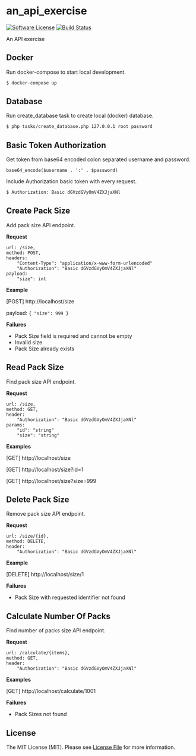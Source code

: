 # an_api_exercise

[![Software License](https://img.shields.io/badge/license-MIT-blue.svg)](LICENSE.md)
[![Build Status](https://api.travis-ci.org/wiertlewski/an_api_exercise.svg?branch=packsize)](https://travis-ci.org/wiertlewski/an_api_exercise)

An API exercise

## Docker

Run docker-compose to start local development.

``` bash
$ docker-compose up
```

## Database

Run create_database task to create local (docker) database.

``` bash
$ php tasks/create_database.php 127.0.0.1 root password
```

## Basic Token Authorization

Get token from base64 encoded colon separated username and password.

```
base64_encode($username . ':' . $password)
```

Include Authorization basic token with every request.

``` bash
$ Authorization: Basic dGVzdGVyOmV4ZXJjaXNl
```

## Create Pack Size

Add pack size API endpoint.

**Request**

    url: /size,
    method: POST,
    headers:
        "Content-Type": "application/x-www-form-urlencoded"
        "Authorization": "Basic dGVzdGVyOmV4ZXJjaXNl"
    payload:
        "size": int

**Example**

[POST] http://localhost/size

payload: `{ "size": 999 }`

**Failures**

* Pack Size field is required and cannot be empty
* Invalid size
* Pack Size already exists

## Read Pack Size

Find pack size API endpoint.

**Request**

    url: /size,
    method: GET,
    header:
        "Authorization": "Basic dGVzdGVyOmV4ZXJjaXNl"
    params:
        "id": "string"
        "size": "string"

**Examples**

[GET] http://localhost/size

[GET] http://localhost/size?id=1

[GET] http://localhost/size?size=999

## Delete Pack Size

Remove pack size API endpoint.

**Request**

    url: /size/{id},
    method: DELETE,
    header:
        "Authorization": "Basic dGVzdGVyOmV4ZXJjaXNl"

**Example**

[DELETE] http://localhost/size/1

**Failures**

* Pack Size with requested identifier not found

## Calculate Number Of Packs

Find number of packs size API endpoint.

**Request**

    url: /calculate/{items},
    method: GET,
    header:
        "Authorization": "Basic dGVzdGVyOmV4ZXJjaXNl"

**Examples**

[GET] http://localhost/calculate/1001

**Failures**

* Pack Sizes not found

## License

The MIT License (MIT). Please see [License File](LICENSE.md) for more information.
